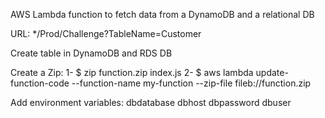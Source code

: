 AWS Lambda function to fetch data from a DynamoDB and a relational DB

URL: */Prod/Challenge?TableName=Customer

Create table in DynamoDB and RDS DB

Create a Zip:
1- $ zip function.zip index.js
2- $ aws lambda update-function-code --function-name my-function --zip-file fileb://function.zip

Add environment variables:
dbdatabase
dbhost
dbpassword
dbuser